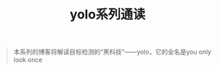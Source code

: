 ﻿---
layout: post
title: yolo系列通读
category: 技术
mathjax: true
---
>本系列的博客将解读目标检测的“黑科技”——yolo，它的全名是you only look once

